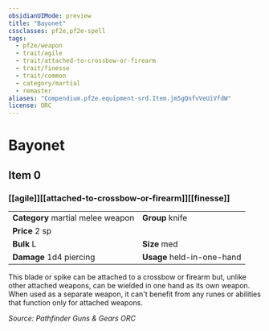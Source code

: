 ```yaml
---
obsidianUIMode: preview
title: "Bayonet"
cssclasses: pf2e,pf2e-spell
tags:
  - pf2e/weapon
  - trait/agile
  - trait/attached-to-crossbow-or-firearm
  - trait/finesse
  - trait/common
  - category/martial
  - remaster
aliases: "Compendium.pf2e.equipment-srd.Item.jm5gQnfvVeUiVfdW"
license: ORC
---
```

# Bayonet
## Item 0
### [[agile]][[attached-to-crossbow-or-firearm]][[finesse]]

|  |  |
| -- | -- |
| **Category** martial melee weapon | **Group** knife |
| **Price** 2 sp |  |
| **Bulk** L | **Size** med |
| **Damage** 1d4 piercing  | **Usage** held-in-one-hand |



This blade or spike can be attached to a crossbow or firearm but, unlike other attached weapons, can be wielded in one hand as its own weapon. When used as a separate weapon, it can't benefit from any runes or abilities that function only for attached weapons.

*Source: Pathfinder Guns & Gears*
*ORC*